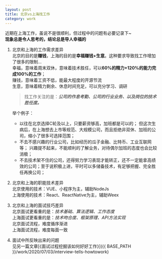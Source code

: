 ```yaml
---
layout: post
title: 北京vs上海找工作
category: work
---
```


近期在上海工作，虽说不是很顺利，但过程中的问题有必要记录下~<br>
**现象总是令人思考的，结论总是导人幸福的**

1. 北京和上海的工作需求差异<br>
   北京的目的是**赚钱**，上海的目的是**幸福赚钱+生意**。这种要求导致找工作增加了很多的限制...<br>
   幸福，意味着周末双休，意味着技术胜任，可以**60%的精力+120%的能力完成100%的工作**；<br>
   赚钱，意味着工资不低，能最大程度的开源节流<br>
   生意，意味着精力剩余、休息时间充足，可以充分学习、调研<br>
  
   >   找工作关注的是：***公司的作息考勤、公司的行业业务、以及岗位的技术胜任度。***
   
   举个例子：
   + 以往在北京选择C轮及以上，只要薪资够高，加班都是可以的；
      但这次生病后，在上海想去上市等规范、大规模公司，而且拒绝非双休、加班的公司，缩小了很多可选择范围；
   + 不去不感兴趣的行业公司，比如经历的瓜子金融、比特币、工业互联网等；
      兴趣提不起来，不能顺利的了解业务，对待偶尔加班的态度也会比较消极；
   + 不去技术架不住的公司，还得努力学习表现才能转正，还不一定能拿高绩效的公司；至于说积极上进，平时可以多储备技术，有足够把握、完全胜任再换公司；<br>


2. 北京和上海的职能技术差异<br>
   北京使用的技术：VUE、小程序为主，辅助NodeJs<br>
   上海使用的技术：React、ReactNative为主，辅助Weex<br>

3. 北京和上海的面试技巧差异<br>
   北京面试更看重的是：*技术基础、算法逻辑、工作态度*<br>
   上海面试更看重的是：*技术吻合度、框架原理、API方法实现*<br>
   北京面试流程，难度循序渐进<br>
   上海面试流程，难度每面一致<br>

4. 面试中所反映出来的问题<br>
   见另一篇文章[《面试过程挖掘该如何好好工作》]({{ BASE_PATH }}/work/2020/07/03/interview-tells-howtowork)